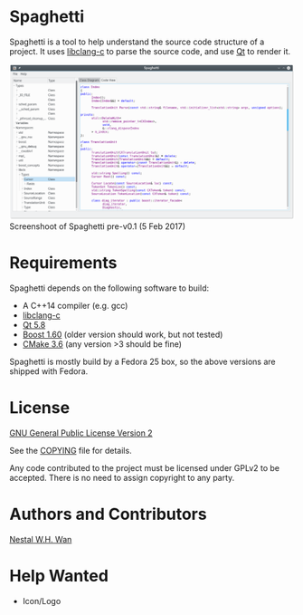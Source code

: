 # Spaghetti

Spaghetti is a tool to help understand the source code structure of a
project. It uses [libclang-c](http://clang.llvm.org/doxygen/group__CINDEX.html)
to parse the source code, and use [Qt](http://doc.qt.io/qt-5/index.html) to
render it.

![snapshot-1](./doc/snapshot1.png)
Screenshoot of Spaghetti pre-v0.1 (5 Feb 2017)

# Requirements

Spaghetti depends on the following software to build:

* A C++14 compiler (e.g. gcc)
* [libclang-c](http://clang.llvm.org/doxygen/group__CINDEX.html)
* [Qt 5.8](http://doc.qt.io/qt-5/index.html)
* [Boost 1.60](http://www.boost.org/doc/libs/1_60_0/) (older version should
work, but not tested)
* [CMake 3.6](https://cmake.org/) (any version >3 should be fine)

Spaghetti is mostly build by a Fedora 25 box, so the above versions 
are shipped with Fedora.

# License

[GNU General Public License Version 2](https://www.gnu.org/licenses/gpl-2.0.html)

See the [COPYING](./COPYING) file for details.

Any code contributed to the project must be licensed under GPLv2 to be
accepted. There is no need to assign copyright to any party. 

# Authors and Contributors

[Nestal W.H. Wan](https://gitlab.com/nestal)

# Help Wanted

* Icon/Logo
